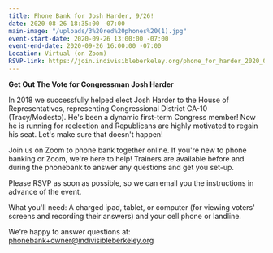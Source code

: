 ```yaml
---
title: Phone Bank for Josh Harder, 9/26!
date: 2020-08-26 18:35:00 -07:00
main-image: "/uploads/3%20red%20phones%20(1).jpg"
event-start-date: 2020-09-26 13:00:00 -07:00
event-end-date: 2020-09-26 16:00:00 -07:00
Location: Virtual (on Zoom)
RSVP-link: https://join.indivisibleberkeley.org/phone_for_harder_2020_09_26
---
```


**Get Out The Vote for Congressman Josh Harder**

In 2018 we successfully helped elect Josh Harder to the House of Representatives, representing Congressional District CA-10 (Tracy/Modesto). He's been a dynamic first-term Congress member! Now he is running for reelection and Republicans are highly motivated to regain his seat. Let's make sure that doesn't happen!

Join us on Zoom to phone bank together online. If you're new to phone banking or Zoom, we're here to help! Trainers are available before and during the phonebank to answer any questions and get you set-up.

Please RSVP as soon as possible, so we can email you the instructions in advance of the event.

What you'll need: A charged ipad, tablet, or computer (for viewing voters' screens and recording their answers) and your cell phone or landline.

We’re happy to answer questions at: phonebank+owner@indivisibleberkeley.org